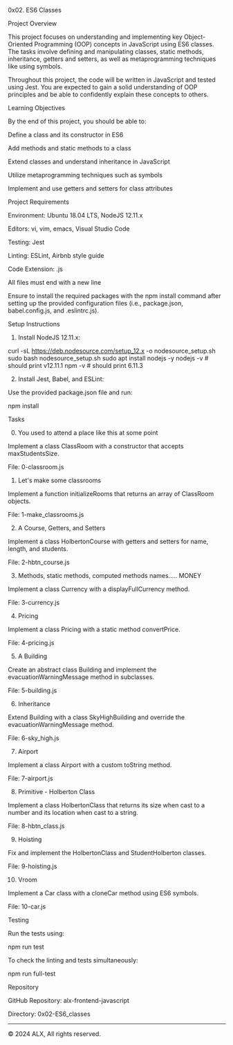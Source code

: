 0x02. ES6 Classes

Project Overview

This project focuses on understanding and implementing key Object-Oriented Programming (OOP) concepts in JavaScript using ES6 classes. The tasks involve defining and manipulating classes, static methods, inheritance, getters and setters, as well as metaprogramming techniques like using symbols.

Throughout this project, the code will be written in JavaScript and tested using Jest. You are expected to gain a solid understanding of OOP principles and be able to confidently explain these concepts to others.

Learning Objectives

By the end of this project, you should be able to:

Define a class and its constructor in ES6

Add methods and static methods to a class

Extend classes and understand inheritance in JavaScript

Utilize metaprogramming techniques such as symbols

Implement and use getters and setters for class attributes


Project Requirements

Environment: Ubuntu 18.04 LTS, NodeJS 12.11.x

Editors: vi, vim, emacs, Visual Studio Code

Testing: Jest

Linting: ESLint, Airbnb style guide

Code Extension: .js

All files must end with a new line


Ensure to install the required packages with the npm install command after setting up the provided configuration files (i.e., package.json, babel.config.js, and .eslintrc.js).

Setup Instructions

1. Install NodeJS 12.11.x:



curl -sL https://deb.nodesource.com/setup_12.x -o nodesource_setup.sh
sudo bash nodesource_setup.sh
sudo apt install nodejs -y
nodejs -v  # should print v12.11.1
npm -v  # should print 6.11.3

2. Install Jest, Babel, and ESLint:

Use the provided package.json file and run:




npm install

Tasks

0. You used to attend a place like this at some point

Implement a class ClassRoom with a constructor that accepts maxStudentsSize.

File: 0-classroom.js


1. Let's make some classrooms

Implement a function initializeRooms that returns an array of ClassRoom objects.

File: 1-make_classrooms.js


2. A Course, Getters, and Setters

Implement a class HolbertonCourse with getters and setters for name, length, and students.

File: 2-hbtn_course.js


3. Methods, static methods, computed methods names..... MONEY

Implement a class Currency with a displayFullCurrency method.

File: 3-currency.js


4. Pricing

Implement a class Pricing with a static method convertPrice.

File: 4-pricing.js


5. A Building

Create an abstract class Building and implement the evacuationWarningMessage method in subclasses.

File: 5-building.js


6. Inheritance

Extend Building with a class SkyHighBuilding and override the evacuationWarningMessage method.

File: 6-sky_high.js


7. Airport

Implement a class Airport with a custom toString method.

File: 7-airport.js


8. Primitive - Holberton Class

Implement a class HolbertonClass that returns its size when cast to a number and its location when cast to a string.

File: 8-hbtn_class.js


9. Hoisting

Fix and implement the HolbertonClass and StudentHolberton classes.

File: 9-hoisting.js


10. Vroom

Implement a Car class with a cloneCar method using ES6 symbols.

File: 10-car.js


Testing

Run the tests using:


npm run test

To check the linting and tests simultaneously:


npm run full-test

Repository

GitHub Repository: alx-frontend-javascript

Directory: 0x02-ES6_classes



---

© 2024 ALX, All rights reserved.


